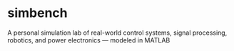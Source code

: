 # simbench
A personal simulation lab of real-world control systems, signal processing, robotics, and power electronics — modeled in MATLAB
